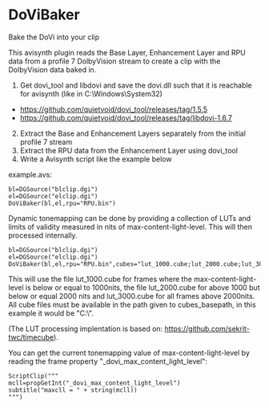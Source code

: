 # DoViBaker
Bake the DoVi into your clip

This avisynth plugin reads the Base Layer, Enhancement Layer and RPU data from a profile 7 DolbyVision stream to create a clip with the DolbyVision data baked in.

1. Get dovi_tool and libdovi and save the dovi.dll such that it is reachable for avisynth (like in C:\Windows\System32)
  - https://github.com/quietvoid/dovi_tool/releases/tag/1.5.5
  - https://github.com/quietvoid/dovi_tool/releases/tag/libdovi-1.6.7
2. Extract the Base and Enhancement Layers separately from the initial profile 7 stream
3. Extract the RPU data from the Enhancement Layer using dovi_tool
4. Write a Avisynth script like the example below

example.avs:
```
bl=DGSource("blclip.dgi")
el=DGSource("elclip.dgi")
DoViBaker(bl,el,rpu="RPU.bin")
```

Dynamic tonemapping can be done by providing a collection of LUTs and limits of validity measured in nits of max-content-light-level. This will then processed internally.
```
bl=DGSource("blclip.dgi")
el=DGSource("elclip.dgi")
DoViBaker(bl,el,rpu="RPU.bin",cubes="lut_1000.cube;lut_2000.cube;lut_3000.cube",mclls="1000;2000",cubes_basepath="C:\")
```
This will use the file lut_1000.cube for frames where the max-content-light-level is below or equal to 1000nits, the file lut_2000.cube for above 1000 but below or equal 2000 nits and lut_3000.cube for all frames above 2000nits. All cube files must be available in the path given to cubes_basepath, in this example it would be "C:\\".

(The LUT processing implentation is based on: https://github.com/sekrit-twc/timecube).

You can get the current tonemapping value of max-content-light-level by reading the frame property "\_dovi_max_content_light_level":
```
ScriptClip("""
mcll=propGetInt("_dovi_max_content_light_level")
subtitle("maxcll = " + string(mcll))
""")
```

